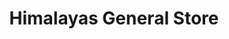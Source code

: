 ---
title: "Himalayas General Store"
url: /manchester/himalayas-general-store/
shop: department store
---